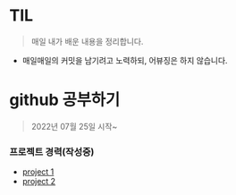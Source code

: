 # TIL
>매일 내가 배운 내용을 정리합니다.

 - 매일매일의 커밋을 남기려고 노력하되, 어뷰징은 하지 않습니다.


# github 공부하기
> 2022년 07월 25일 시작~ 

### 프로젝트 경력(작성중)
- [project 1](#)
- [project 2](#)